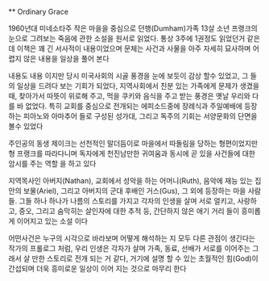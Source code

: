 ** Ordinary Grace

1960년대 미네소타주 작은 마을을 중심으로 던행(Dumham)가족 13살 소년 프랭크의 눈으로 그려보는
죽음에 관한 소설을 원서로 읽었다. 통상 3주에 1권정도 읽었던거 같은데 이책은 꽤 긴 서사적이 내용이었으며
문체는 사건과 사물을 아주 자세히 묘사하며 어렵지 않은 내용을 일상을 풀어 본다

내용도 내용 이지만 당시 미국사회의 시골 풍경을 눈에 보듯이 감상 할수 있었고, 그 들의 일상을 드려다 보는 기회가
되었다, 지역사회에서 친분 있는 가족에게 문제가 생겼을 때, 찾아가서 따뜻이 위로해 주고, 먹을 쿠키와 음식을
주고 받는 풍경은 옛날 우리와 다를 바 없었다. 특히 교회를 중심으로 전개되는 에피소드중에 장례식과 주일예배에
등장하는 피아노와 아마추어 들로 구성된 성가대, 그리고 독주의 기회는 서양문화의 단면을 볼수 있었다

주인공의 동생 제이크는 선천적인 말더듬이로 마을에서 따돌림을 당하는 형편이었지만 형 프랭크를 따라다니며
독자에게 천진남만한 귀여움과 동시에 곧 있을 사건들에 대한 암시를 주는 역할 을 하고 있다

지역목사인 아버지(Nathan), 교회에서 성악을 하는 어머니(Ruth), 음악에 재능 있는 집안의 보물(Ariel), 그리고 아버지의
군대 후배인 거스(Gus), 그 외에 등장하는 마을 사람 들. 그들 하나 하나가 나름의 스토리를 가지고 각자의 인생을 살며
서로 얼키고, 사랑하고, 증오, 그리고 숨막히는 살인자에 대한 추적 등, 간단하지 않은 애기 거리 들이
흥미롭게 이어지고 있는 소설 이다

어떤사건은 누구의 시각으로 바라보며 어떻게 해석하는 지 모두 다른 관점이 생긴다는 작가의 프롤로그 처럼,
우리 인생은 각자가 살며 가족, 동료, 선배가 서로를 이어주는 그래서 살 만한 스토리로 전개 되는 거 같다,
거기에 설명 할 수 있는 초월적인 힘(God)이 간섭되며 더욱 흥미로운 일상이 이어 지는 것으로 마무리 한다      
